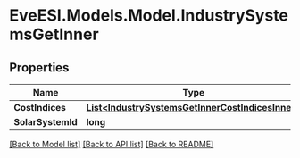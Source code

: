 # EveESI.Models.Model.IndustrySystemsGetInner

## Properties

Name | Type | Description | Notes
------------ | ------------- | ------------- | -------------
**CostIndices** | [**List&lt;IndustrySystemsGetInnerCostIndicesInner&gt;**](IndustrySystemsGetInnerCostIndicesInner.md) |  | 
**SolarSystemId** | **long** |  | 

[[Back to Model list]](../README.md#documentation-for-models) [[Back to API list]](../README.md#documentation-for-api-endpoints) [[Back to README]](../README.md)

